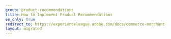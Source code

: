 ```yaml
---
group: product-recommendations
title: How to Implement Product Recommendations
ee_only: True
redirect_to: https://experienceleague.adobe.com/docs/commerce-merchant-services/product-recommendations/getting-started/implementation-workflow.html
layout: migrated
---
```

